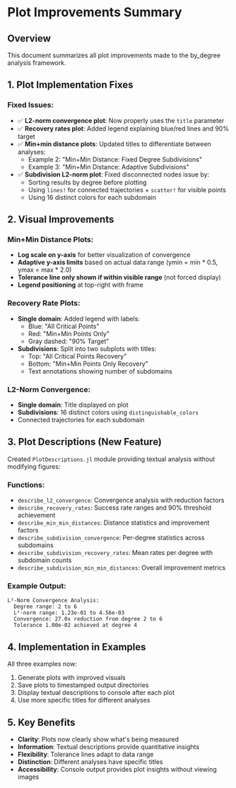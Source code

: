 # Plot Improvements Summary

## Overview
This document summarizes all plot improvements made to the by_degree analysis framework.

## 1. Plot Implementation Fixes

### Fixed Issues:
- ✅ **L2-norm convergence plot**: Now properly uses the `title` parameter
- ✅ **Recovery rates plot**: Added legend explaining blue/red lines and 90% target
- ✅ **Min+min distance plots**: Updated titles to differentiate between analyses:
  - Example 2: "Min+Min Distance: Fixed Degree Subdivisions"
  - Example 3: "Min+Min Distance: Adaptive Subdivisions"
- ✅ **Subdivision L2-norm plot**: Fixed disconnected nodes issue by:
  - Sorting results by degree before plotting
  - Using `lines!` for connected trajectories + `scatter!` for visible points
  - Using 16 distinct colors for each subdomain

## 2. Visual Improvements

### Min+Min Distance Plots:
- **Log scale on y-axis** for better visualization of convergence
- **Adaptive y-axis limits** based on actual data range (ymin = min * 0.5, ymax = max * 2.0)
- **Tolerance line only shown if within visible range** (not forced display)
- **Legend positioning** at top-right with frame

### Recovery Rate Plots:
- **Single domain**: Added legend with labels:
  - Blue: "All Critical Points"
  - Red: "Min+Min Points Only"
  - Gray dashed: "90% Target"
- **Subdivisions**: Split into two subplots with titles:
  - Top: "All Critical Points Recovery"
  - Bottom: "Min+Min Points Only Recovery"
  - Text annotations showing number of subdomains

### L2-Norm Convergence:
- **Single domain**: Title displayed on plot
- **Subdivisions**: 16 distinct colors using `distinguishable_colors`
- Connected trajectories for each subdomain

## 3. Plot Descriptions (New Feature)

Created `PlotDescriptions.jl` module providing textual analysis without modifying figures:

### Functions:
- `describe_l2_convergence`: Convergence analysis with reduction factors
- `describe_recovery_rates`: Success rate ranges and 90% threshold achievement
- `describe_min_min_distances`: Distance statistics and improvement factors
- `describe_subdivision_convergence`: Per-degree statistics across subdomains
- `describe_subdivision_recovery_rates`: Mean rates per degree with subdomain counts
- `describe_subdivision_min_min_distances`: Overall improvement metrics

### Example Output:
```
L²-Norm Convergence Analysis:
  Degree range: 2 to 6
  L²-norm range: 1.23e-01 to 4.56e-03
  Convergence: 27.0x reduction from degree 2 to 6
  Tolerance 1.00e-02 achieved at degree 4
```

## 4. Implementation in Examples

All three examples now:
1. Generate plots with improved visuals
2. Save plots to timestamped output directories
3. Display textual descriptions to console after each plot
4. Use more specific titles for different analyses

## 5. Key Benefits

- **Clarity**: Plots now clearly show what's being measured
- **Information**: Textual descriptions provide quantitative insights
- **Flexibility**: Tolerance lines adapt to data range
- **Distinction**: Different analyses have specific titles
- **Accessibility**: Console output provides plot insights without viewing images